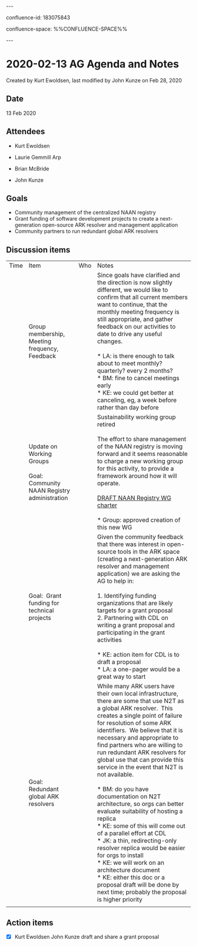 \---

confluence-id: 183075843

confluence-space: %%CONFLUENCE-SPACE%%

\---

2020-02-13 AG Agenda and Notes
==============================

Created by Kurt Ewoldsen, last modified by John Kunze on Feb 28, 2020

Date
----

13 Feb 2020

Attendees
---------

*   Kurt Ewoldsen
    
*   Laurie Gemmill Arp
    
*   Brian McBride
*   John Kunze

Goals
-----

*   Community management of the centralized NAAN registry
*   Grant funding of software development projects to create a next-generation open-source ARK resolver and management application
*   Community partners to run redundant global ARK resolvers

Discussion items
----------------

|     |     |     |     |
| --- | --- | --- | --- |
| Time | Item | Who | Notes |
|     | Group membership, Meeting frequency, Feedback |     | Since goals have clarified and the direction is now slightly different, we would like to confirm that all current members want to continue, that the monthly meeting frequency is still appropriate, and gather feedback on our activities to date to drive any useful changes.<br><br>*   LA: is there enough to talk about to meet monthly? quarterly? every 2 months?<br>*   BM: fine to cancel meetings early<br>*   KE: we could get better at canceling, eg, a week before rather than day before |
|     | Update on Working Groups<br><br>Goal:  Community NAAN Registry administration |     | Sustainability working group retired<br><br>The effort to share management of the NAAN registry is moving forward and it seems reasonable to charge a new working group for this activity, to provide a framework around how it will operate.<br><br>[DRAFT NAAN Registry WG charter](https://wiki.lyrasis.org/display/ARKs/DRAFT%3A+NAAN+Registry+Working+Group)<br><br>*   Group: approved creation of this new WG |
|     | Goal:  Grant funding for technical projects |     | Given the community feedback that there was interest in open-source tools in the ARK space (creating a next-generation ARK resolver and management application) we are asking the AG to help in:<br><br>1.  Identifying funding organizations that are likely targets for a grant proposal<br>2.  Partnering with CDL on writing a grant proposal and participating in the grant activities<br><br>*   KE: action item for CDL is to draft a proposal<br>*   LA: a one-pager would be a great way to start |
|     | Goal:  Redundant global ARK resolvers |     | While many ARK users have their own local infrastructure, there are some that use N2T as a global ARK resolver.  This creates a single point of failure for resolution of some ARK identifiers.  We believe that it is necessary and appropriate to find partners who are willing to run redundant ARK resolvers for global use that can provide this service in the event that N2T is not available.<br><br>*   BM: do you have documentation on N2T architecture, so orgs can better evaluate suitability of hosting a replica<br>*   KE: some of this will come out of a parallel effort at CDL<br>*   JK: a thin, redirecting-only resolver replica would be easier for orgs to install<br>*   KE: we will work on an architecture document<br>*   KE: either this doc or a proposal draft will be done by next time; probably the proposal is higher priority |
|     |     |     |     |

Action items
------------

- [x] Kurt Ewoldsen John Kunze draft and share a grant proposal